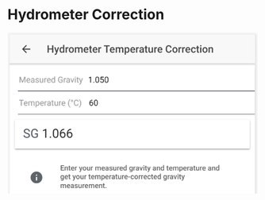 # Hydrometer Correction

![Calculate corrected SG based on hydrometer reading and given temperature](../.gitbook/assets/image%20%2813%29.png)

